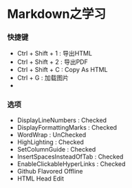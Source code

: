 # Markdown之学习

### 快捷键
- Ctrl + Shift + 1 : 导出HTML
- Ctrl + Shift + 2 : 导出PDF
- Ctrl + Shift + C : Copy As HTML
- Ctrl + G : 加载图片
- 


### 选项
- DisplayLineNumbers : Checked
- DisplayFormattingMarks : Checked
- WordWrap : UnChecked
- HighLighting : Checked
- SetColumnGuide : Checked
- InsertSpacesInsteadOfTab : Checked
- EnableClickableHyperLinks : Checked
- Github Flavored Offline
- HTML Head Edit

